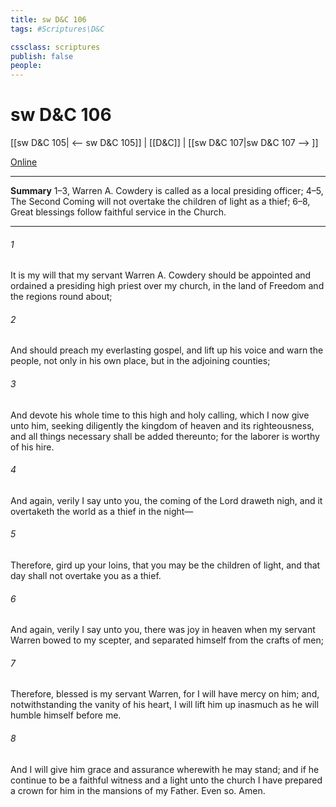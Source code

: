 ```yaml
---
title: sw D&C 106
tags: #Scriptures\D&C

cssclass: scriptures
publish: false
people:
---
```


# sw D&C 106
[[sw D&C 105| <-- sw D&C 105]] | [[D&C]] | [[sw D&C 107|sw D&C 107 --> ]]

[Online](https://churchofjesuschrist.org/study/scriptures/dc-testament/dc/106?lang=eng)

---
__Summary__
1–3, Warren A. Cowdery is called as a local presiding officer; 4–5, The Second Coming will not overtake the children of light as a thief; 6–8, Great blessings follow faithful service in the Church.

---
###### 1 
It is my will that my servant Warren A. Cowdery should be appointed and ordained a presiding high priest over my church, in the land of Freedom and the regions round about;

###### 2 
And should preach my everlasting gospel, and lift up his voice and warn the people, not only in his own place, but in the adjoining counties;

###### 3 
And devote his whole time to this high and holy calling, which I now give unto him, seeking diligently the kingdom of heaven and its righteousness, and all things necessary shall be added thereunto; for the laborer is worthy of his hire.

###### 4 
And again, verily I say unto you, the coming of the Lord draweth nigh, and it overtaketh the world as a thief in the night—

###### 5 
Therefore, gird up your loins, that you may be the children of light, and that day shall not overtake you as a thief.

###### 6 
And again, verily I say unto you, there was joy in heaven when my servant Warren bowed to my scepter, and separated himself from the crafts of men;

###### 7 
Therefore, blessed is my servant Warren, for I will have mercy on him; and, notwithstanding the vanity of his heart, I will lift him up inasmuch as he will humble himself before me.

###### 8 
And I will give him grace and assurance wherewith he may stand; and if he continue to be a faithful witness and a light unto the church I have prepared a crown for him in the mansions of my Father. Even so. Amen.

